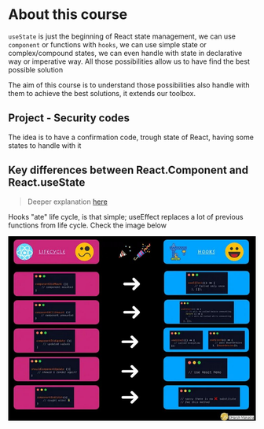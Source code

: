 # About this course

`useState` is just the beginning of React state management,
we can use `component` or functions with `hooks`, we can
use simple state or complex/compound states, we can even
handle with state in declarative way or imperative way.
All those possibilities allow us to have find the best
possible solution

The aim of this course is to understand those possibilities
also handle with them to achieve the best solutions, it
extends our toolbox.

## Project - Security codes

The idea is to have a confirmation code, trough state of
React, having some states to handle with it

## Key differences between React.Component and React.useState

> Deeper explanation [here](https://javascript.plainenglish.io/lifecycle-methods-substitute-with-react-hooks-b173073052a)

Hooks "ate" life cycle, is that simple; useEffect replaces a lot
of previous functions from life cycle. Check the image below

![life_cycle_vs_hooks](./.doc/life_cycle_vs_hooks.jpg)
